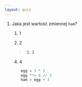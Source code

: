 ```yaml
---
layout: quiz
---
```


1. Jaka jest wartość zmiennej `ham`?

    1. 1

    2. 2

    > 3. 3

    4. 4

    ```py
        egg = 3 * 3
        egg **= 6 // 3
        ham = egg + 3
    ```
